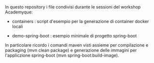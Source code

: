 
In questo repository i file condivisi durante le sessioni del workshop Academyque:

* containers : script d'esempio per la generazione di container docker locali

* demo-spring-boot : esempio minimale di progetto spring-boot

In particolare ricordo i comandi maven visti assieme per compilazione e packaging (mvn clean package) e generazione delle immagini per l'appliczione spring-boot (mvn spring-boot:build-image).

